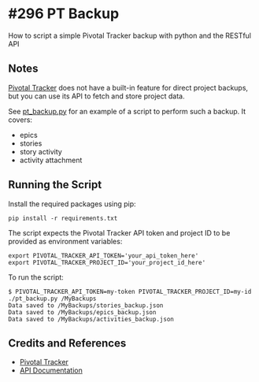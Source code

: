 # #296 PT Backup

How to script a simple Pivotal Tracker backup with python and the RESTful API

## Notes

[Pivotal Tracker](https://www.pivotaltracker.com/) does not have a built-in feature for direct project backups, but you can use its API to fetch and store project data.

See [pt_backup.py](./pt_backup.py) for an example of a script to perform such a backup. It covers:

* epics
* stories
* story activity
* activity attachment

## Running the Script

Install the required packages using pip:

    pip install -r requirements.txt

The script expects the Pivotal Tracker API token and project ID to be provided as environment variables:

    export PIVOTAL_TRACKER_API_TOKEN='your_api_token_here'
    export PIVOTAL_TRACKER_PROJECT_ID='your_project_id_here'

To run the script:

    $ PIVOTAL_TRACKER_API_TOKEN=my-token PIVOTAL_TRACKER_PROJECT_ID=my-id ./pt_backup.py /MyBackups
    Data saved to /MyBackups/stories_backup.json
    Data saved to /MyBackups/epics_backup.json
    Data saved to /MyBackups/activities_backup.json

## Credits and References

* [Pivotal Tracker](https://www.pivotaltracker.com/)
* [API Documentation](https://www.pivotaltracker.com/help/api/)
